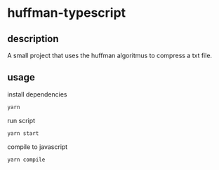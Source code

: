 # huffman-typescript

## description

A small project that uses the huffman algoritmus to compress a txt file.

## usage

install dependencies

```bash
yarn
```

run script

```bash
yarn start
```

compile to javascript

```bash
yarn compile
```